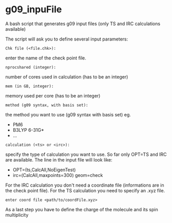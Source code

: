 # g09_inpuFile
A bash script that generates g09 input files (only TS and IRC calculations available)

The script will ask you to define several input parameters:
```
Chk file (<file.chk>):
```
enter the name of the check point file.
```
nprocshared (integer):
```
number of cores used in calculation (has to be an integer)
```
mem (in GB, integer):
```
memory used per core (has to be an integer)
```
method (g09 syntax, with basis set):
```
the method you want to use (g09 syntax with basis set) eg.
- PM6
- B3LYP 6-31G*
- ...

```
calculation (<ts> or <irc>):
```
specify the type of calculation you want to use. So far only OPT=TS and IRC are available.
The line in the input file will look like:
- OPT=(ts,CalcAll,NoEigenTest)
- irc=(CalcAll,maxpoints=300) geom=check

For the IRC calculation you don't need a coordinate file (informations are in the check point file). For the TS calculation you need to specify an .xyz file.
```
enter coord file <path/to/coordFile.xyz>
```

As a last step you have to define the charge of the molecule and its spin multiplicity
